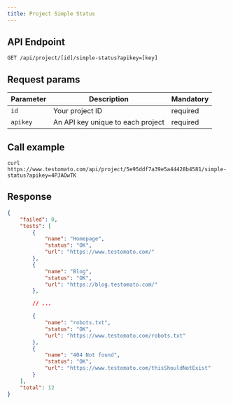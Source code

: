```yaml
---
title: Project Simple Status
--- 
```


## API Endpoint

```text
GET /api/project/[id]/simple-status?apikey=[key]
```
## Request params

| Parameter | Description | Mandatory |
| --------- | ------------ | -------- | 
| `id`      | Your project ID | required | 
| `apikey`  | An API key unique to each project | required |

## Call example

```shell  title="Example CURL call"
curl https://www.testomato.com/api/project/5e95ddf7a39e5a44428b4581/simple-status?apikey=4PJAOwTK
```

## Response

```json title="Example JSON response"
{
    "failed": 0,
    "tests": [
        {
            "name": "Homepage",
            "status": "OK",
            "url": "https://www.testomato.com/"
        },
        {
            "name": "Blog",
            "status": "OK",
            "url": "https://blog.testomato.com/"
        },

        // ...

        {
            "name": "robots.txt",
            "status": "OK",
            "url": "https://www.testomato.com/robots.txt"
        },
        {
            "name": "404 Not found",
            "status": "OK",
            "url": "https://www.testomato.com/thisShouldNotExist"
        }
    ],
    "total": 12
}
```
